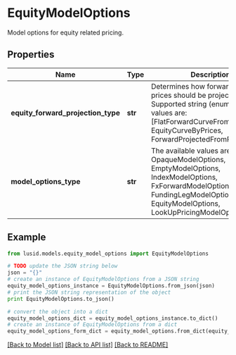 # EquityModelOptions

Model options for equity related pricing.

## Properties
Name | Type | Description | Notes
------------ | ------------- | ------------- | -------------
**equity_forward_projection_type** | **str** | Determines how forward equity prices should be projected.                Supported string (enumeration) values are: [FlatForwardCurveFromSpot, EquityCurveByPrices, ForwardProjectedFromRatesCurve]. | 
**model_options_type** | **str** | The available values are: Invalid, OpaqueModelOptions, EmptyModelOptions, IndexModelOptions, FxForwardModelOptions, FundingLegModelOptions, EquityModelOptions, LookUpPricingModelOptions | 

## Example

```python
from lusid.models.equity_model_options import EquityModelOptions

# TODO update the JSON string below
json = "{}"
# create an instance of EquityModelOptions from a JSON string
equity_model_options_instance = EquityModelOptions.from_json(json)
# print the JSON string representation of the object
print EquityModelOptions.to_json()

# convert the object into a dict
equity_model_options_dict = equity_model_options_instance.to_dict()
# create an instance of EquityModelOptions from a dict
equity_model_options_form_dict = equity_model_options.from_dict(equity_model_options_dict)
```
[[Back to Model list]](../README.md#documentation-for-models) [[Back to API list]](../README.md#documentation-for-api-endpoints) [[Back to README]](../README.md)


